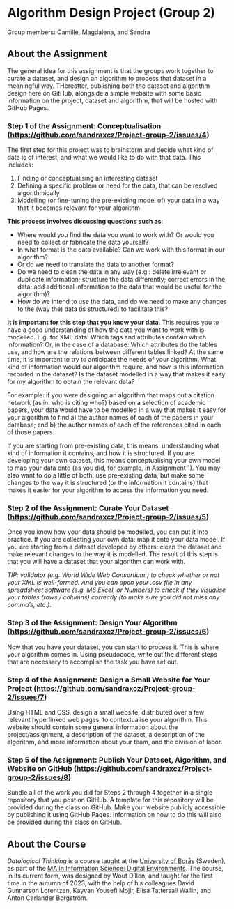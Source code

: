 # Algorithm Design Project (Group 2)  
Group members: 
Camille, Magdalena, and Sandra 

## About the Assignment
The general idea for this assignment is that the groups work together to curate a dataset, and design an algorithm to process that dataset in a meaningful way. THereafter, publishing both the dataset and algorithm design here on GitHub, alongside a simple website with some basic information on the project, dataset and algorithm, that will be hosted with GitHub Pages.

### Step 1 of the Assignment: Conceptualisation (https://github.com/sandraxcz/Project-group-2/issues/4) 
The first step for this project was to brainstorm and decide what kind of data is of interest, and what we would like to do with that data. This includes:
1. Finding or conceptualising an interesting dataset
2. Defining a specific problem or need for the data, that can be resolved algorithmically
3. Modelling (or fine-tuning the pre-existing model of) your data in a way that it becomes relevant for your algorithm
   
**This process involves discussing questions such as**: 
- Where would you find the data you want to work with? Or would you need to collect or fabricate the data yourself?
- In what format is the data available? Can we work with this format in our algorithm?
- Or do we need to translate the data to another format?
- Do we need to clean the data in any way (e.g.: delete irrelevant or duplicate information; structure the data differently; correct errors in the data; add additional information to the data that would be useful for the algorithm)?
- How do we intend to use the data, and do we need to make any changes to the (way the) data (is structured) to facilitate this?

**It is important for this step that you know your data**. This requires you to have a good understanding of how the data you want to work with is modelled. E.g. for XML data: Which tags and attributes contain which information? Or, in the case of a database: Which attributes do the tables use, and how are the relations between different tables linked? At the same time, it is important to try to anticipate the needs of your algorithm. What kind of information would our algorithm require, and how is this information recorded in the dataset? Is the dataset modelled in a way that makes it easy for my algorithm to obtain the relevant data?

For example: if you were designing an algorithm that maps out a citation network (as in: who is citing who?) based on a selection of academic papers, your data would have to be modelled in a way that makes it easy for your algorithm to find a) the author names of each of the papers in your database; and b) the author names of each of the references cited in each of those papers.

If you are starting from pre-existing data, this means: understanding what kind of information it contains, and how it is structured. If you are developing your own dataset, this means conceptualising your own model to map your data onto (as you did, for example, in Assignment 1). You may also want to do a little of both: use pre-existing data, but make some changes to the way it is structured (or the information it contains) that makes it easier for your algorithm to access the information you need.

### Step 2 of the Assignment: Curate Your Dataset (https://github.com/sandraxcz/Project-group-2/issues/5)
Once you know how your data should be modelled, you can put it into practice. If you are collecting your own data: map it onto your data model. If you are starting from a dataset developed by others: clean the dataset and make relevant changes to the way it is modelled. The result of this step is that you will have a dataset that your algorithm can work with.

 *TIP: validator (e.g. World Wide Web Consortium.) to check whether or not your XML is well-formed. And you can open your .csv file in any spreadsheet software (e.g. MS Excel, or Numbers) to check if they visualise your tables (rows / columns) correctly (to make sure you did not miss any comma’s, etc.).*

### Step 3 of the Assignment: Design Your Algorithm (https://github.com/sandraxcz/Project-group-2/issues/6) 
Now that you have your dataset, you can start to process it. This is where your algorithm comes in. Using pseudocode, write out the different steps that are necessary to accomplish the task you have set out.

### Step 4 of the Assignment: Design a Small Website for Your Project (https://github.com/sandraxcz/Project-group-2/issues/7) 
Using HTML and CSS, design a small website, distributed over a few relevant hyperlinked web pages, to contextualise your algorithm. This website should contain some general information about the project/assignment, a description of the dataset, a description of the algorithm, and more information about your team, and the division of labor.

### Step 5 of the Assignment: Publish Your Dataset, Algorithm, and Website on GitHub (https://github.com/sandraxcz/Project-group-2/issues/8)
Bundle all of the work you did for Steps 2 through 4 together in a single repository that you post on GitHub. A template for this repository will be provided during the class on GitHub. Make your website publicly accessible by publishing it using GitHub Pages. Information on how to do this will also be provided during the class on GitHub.

## About the Course
*Datalogical Thinking* is a course taught at the [University of Borås](https://www.hb.se) (Sweden), as part of the [MA in Information Science: Digital Environments](https://www.hb.se/en/international-student/program/programmes/masters-programme-in-information-science-digital-environments/). The course, in its current form, was designed by Wout Dillen, and taught for the first time in the autumn of 2023, with the help of his colleagues David Gunnarson Lorentzen, Kayvan Yousefi Mojir, Elisa Tattersall Wallin, and Anton Carlander Borgström.

